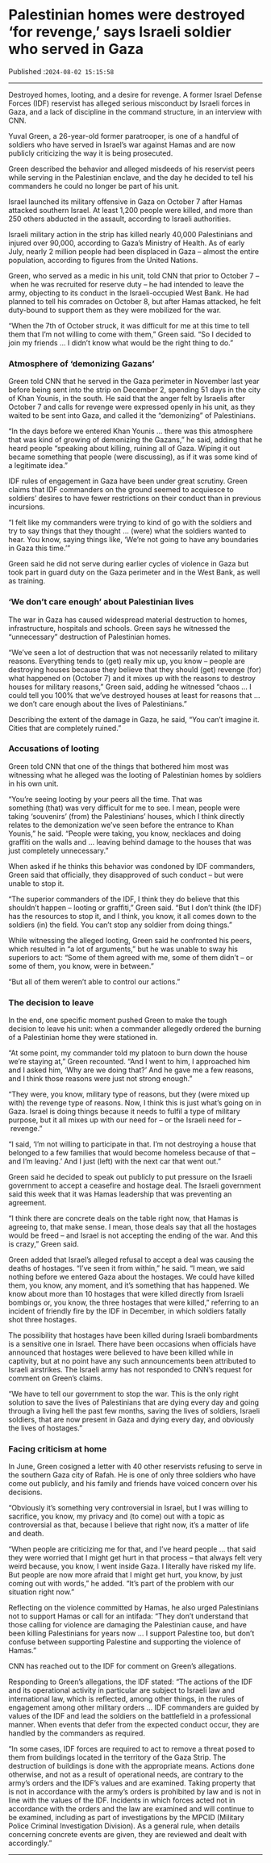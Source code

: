 # Palestinian homes were destroyed ‘for revenge,’ says Israeli soldier who served in Gaza

Published :`2024-08-02 15:15:58`

---

Destroyed homes, looting, and a desire for revenge. A former Israel Defense Forces (IDF) reservist has alleged serious misconduct by Israeli forces in Gaza, and a lack of discipline in the command structure, in an interview with CNN.

Yuval Green, a 26-year-old former paratrooper, is one of a handful of soldiers who have served in Israel’s war against Hamas and are now publicly criticizing the way it is being prosecuted.

Green described the behavior and alleged misdeeds of his reservist peers while serving in the Palestinian enclave, and the day he decided to tell his commanders he could no longer be part of his unit.

Israel launched its military offensive in Gaza on October 7 after Hamas attacked southern Israel. At least 1,200 people were killed, and more than 250 others abducted in the assault, according to Israeli authorities.

Israeli military action in the strip has killed nearly 40,000 Palestinians and injured over 90,000, according to Gaza’s Ministry of Health. As of early July, nearly 2 million people had been displaced in Gaza – almost the entire population, according to figures from the United Nations.

Green, who served as a medic in his unit, told CNN that prior to October 7 – when he was recruited for reserve duty – he had intended to leave the army, objecting to its conduct in the Israeli-occupied West Bank. He had planned to tell his comrades on October 8, but after Hamas attacked, he felt duty-bound to support them as they were mobilized for the war.

“When the 7th of October struck, it was difficult for me at this time to tell them that I’m not willing to come with them,” Green said. “So I decided to join my friends … I didn’t know what would be the right thing to do.”

### Atmosphere of ‘demonizing Gazans’

Green told CNN that he served in the Gaza perimeter in November last year before being sent into the strip on December 2, spending 51 days in the city of Khan Younis, in the south. He said that the anger felt by Israelis after October 7 and calls for revenge were expressed openly in his unit, as they waited to be sent into Gaza, and called it the “demonizing” of Palestinians.

“In the days before we entered Khan Younis … there was this atmosphere that was kind of growing of demonizing the Gazans,” he said, adding that he heard people “speaking about killing, ruining all of Gaza. Wiping it out became something that people (were discussing), as if it was some kind of a legitimate idea.”

IDF rules of engagement in Gaza have been under great scrutiny. Green claims that IDF commanders on the ground seemed to acquiesce to soldiers’ desires to have fewer restrictions on their conduct than in previous incursions.

“I felt like my commanders were trying to kind of go with the soldiers and try to say things that they thought … (were) what the soldiers wanted to hear. You know, saying things like, ‘We’re not going to have any boundaries in Gaza this time.’”

Green said he did not serve during earlier cycles of violence in Gaza but took part in guard duty on the Gaza perimeter and in the West Bank, as well as training.

### ‘We don’t care enough’ about Palestinian lives

The war in Gaza has caused widespread material destruction to homes, infrastructure, hospitals and schools. Green says he witnessed the “unnecessary” destruction of Palestinian homes.

“We’ve seen a lot of destruction that was not necessarily related to military reasons. Everything tends to (get) really mix up, you know – people are destroying houses because they believe that they should (get) revenge (for) what happened on (October 7) and it mixes up with the reasons to destroy houses for military reasons,” Green said, adding he witnessed “chaos … I could tell you 100% that we’ve destroyed houses at least for reasons that … we don’t care enough about the lives of Palestinians.”

Describing the extent of the damage in Gaza, he said, “You can’t imagine it. Cities that are completely ruined.”

### Accusations of looting

Green told CNN that one of the things that bothered him most was witnessing what he alleged was the looting of Palestinian homes by soldiers in his own unit.

“You’re seeing looting by your peers all the time. That was something (that) was very difficult for me to see. I mean, people were taking ‘souvenirs’ (from) the Palestinians’ houses, which I think directly relates to the demonization we’ve seen before the entrance to Khan Younis,” he said. “People were taking, you know, necklaces and doing graffiti on the walls and … leaving behind damage to the houses that was just completely unnecessary.”

When asked if he thinks this behavior was condoned by IDF commanders, Green said that officially, they disapproved of such conduct – but were unable to stop it.

“The superior commanders of the IDF, I think they do believe that this shouldn’t happen – looting or graffiti,” Green said. “But I don’t think (the IDF) has the resources to stop it, and I think, you know, it all comes down to the soldiers (in) the field. You can’t stop any soldier from doing things.”

While witnessing the alleged looting, Green said he confronted his peers, which resulted in “a lot of arguments,” but he was unable to sway his superiors to act: “Some of them agreed with me, some of them didn’t – or some of them, you know, were in between.”

“But all of them weren’t able to control our actions.”

### The decision to leave

In the end, one specific moment pushed Green to make the tough decision to leave his unit: when a commander allegedly ordered the burning of a Palestinian home they were stationed in.

“At some point, my commander told my platoon to burn down the house we’re staying at,” Green recounted. “And I went to him, I approached him and I asked him, ‘Why are we doing that?’ And he gave me a few reasons, and I think those reasons were just not strong enough.”

“They were, you know, military type of reasons, but they (were mixed up with) the revenge type of reasons. Now, I think this is just what’s going on in Gaza. Israel is doing things because it needs to fulfil a type of military purpose, but it all mixes up with our need for – or the Israeli need for – revenge.”

“I said, ‘I’m not willing to participate in that. I’m not destroying a house that belonged to a few families that would become homeless because of that – and I’m leaving.’ And I just (left) with the next car that went out.”

Green said he decided to speak out publicly to put pressure on the Israeli government to accept a ceasefire and hostage deal. The Israeli government said this week that it was Hamas leadership that was preventing an agreement.

“I think there are concrete deals on the table right now, that Hamas is agreeing to, that make sense. I mean, those deals say that all the hostages would be freed – and Israel is not accepting the ending of the war. And this is crazy,” Green said.

Green added that Israel’s alleged refusal to accept a deal was causing the deaths of hostages. “I’ve seen it from within,” he said. “I mean, we said nothing before we entered Gaza about the hostages. We could have killed them, you know, any moment, and it’s something that has happened. We know about more than 10 hostages that were killed directly from Israeli bombings or, you know, the three hostages that were killed,” referring to an incident of friendly fire by the IDF in December, in which soldiers fatally shot three hostages.

The possibility that hostages have been killed during Israeli bombardments is a sensitive one in Israel. There have been occasions when officials have announced that hostages were believed to have been killed while in captivity, but at no point have any such announcements been attributed to Israeli airstrikes. The Israeli army has not responded to CNN’s request for comment on Green’s claims.

“We have to tell our government to stop the war. This is the only right solution to save the lives of Palestinians that are dying every day and going through a living hell the past few months, saving the lives of soldiers, Israeli soldiers, that are now present in Gaza and dying every day, and obviously the lives of hostages.”

### Facing criticism at home

In June, Green cosigned a letter with 40 other reservists refusing to serve in the southern Gaza city of Rafah. He is one of only three soldiers who have come out publicly, and his family and friends have voiced concern over his decisions.

“Obviously it’s something very controversial in Israel, but I was willing to sacrifice, you know, my privacy and (to come) out with a topic as controversial as that, because I believe that right now, it’s a matter of life and death.

“When people are criticizing me for that, and I’ve heard people … that said they were worried that I might get hurt in that process – that always felt very weird because, you know, I went inside Gaza. I literally have risked my life. But people are now more afraid that I might get hurt, you know, by just coming out with words,” he added. “It’s part of the problem with our situation right now.”

Reflecting on the violence committed by Hamas, he also urged Palestinians not to support Hamas or call for an intifada: “They don’t understand that those calling for violence are damaging the Palestinian cause, and have been killing Palestinians for years now … I support Palestine too, but don’t confuse between supporting Palestine and supporting the violence of Hamas.”

CNN has reached out to the IDF for comment on Green’s allegations.

Responding to Green’s allegations, the IDF stated: “The actions of the IDF and its operational activity in particular are subject to Israeli law and international law, which is reflected, among other things, in the rules of engagement among other military orders … IDF commanders are guided by values of the IDF ​​and lead the soldiers on the battlefield in a professional manner. When events that defer from the expected conduct occur, they are handled by the commanders as required.

“In some cases, IDF forces are required to act to remove a threat posed to them from buildings located in the territory of the Gaza Strip. The destruction of buildings is done with the appropriate means. Actions done otherwise, and not as a result of operational needs, are contrary to the army’s orders and the IDF’s values ​​and are examined. Taking property that is not in accordance with the army’s orders is prohibited by law and is not in line with the values ​​of the IDF. Incidents in which forces acted not in accordance with the orders and the law are examined and will continue to be examined, including as part of investigations by the MPCID (Military Police Criminal Investigation Division). As a general rule, when details concerning concrete events are given, they are reviewed and dealt with accordingly.”

---

